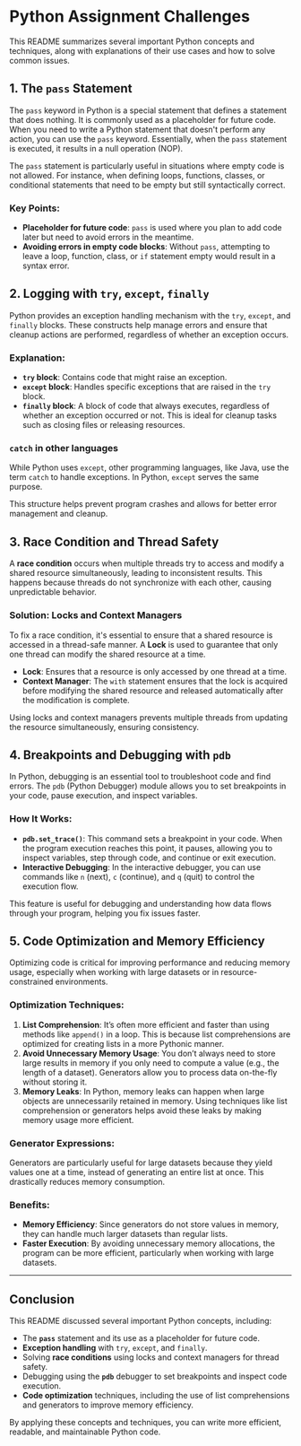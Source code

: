 # Python Assignment Challenges

This README summarizes several important Python concepts and techniques, along with explanations of their use cases and how to solve common issues.

## 1. The `pass` Statement

The `pass` keyword in Python is a special statement that defines a statement that does nothing. It is commonly used as a placeholder for future code. When you need to write a Python statement that doesn't perform any action, you can use the `pass` keyword. Essentially, when the `pass` statement is executed, it results in a null operation (NOP).

The `pass` statement is particularly useful in situations where empty code is not allowed. For instance, when defining loops, functions, classes, or conditional statements that need to be empty but still syntactically correct.

### Key Points:
- **Placeholder for future code**: `pass` is used where you plan to add code later but need to avoid errors in the meantime.
- **Avoiding errors in empty code blocks**: Without `pass`, attempting to leave a loop, function, class, or `if` statement empty would result in a syntax error.

## 2. Logging with `try`, `except`, `finally`

Python provides an exception handling mechanism with the `try`, `except`, and `finally` blocks. These constructs help manage errors and ensure that cleanup actions are performed, regardless of whether an exception occurs.

### Explanation:
- **`try` block**: Contains code that might raise an exception.
- **`except` block**: Handles specific exceptions that are raised in the `try` block.
- **`finally` block**: A block of code that always executes, regardless of whether an exception occurred or not. This is ideal for cleanup tasks such as closing files or releasing resources.

### `catch` in other languages
While Python uses `except`, other programming languages, like Java, use the term `catch` to handle exceptions. In Python, `except` serves the same purpose.

This structure helps prevent program crashes and allows for better error management and cleanup.

## 3. Race Condition and Thread Safety

A **race condition** occurs when multiple threads try to access and modify a shared resource simultaneously, leading to inconsistent results. This happens because threads do not synchronize with each other, causing unpredictable behavior.

### Solution: Locks and Context Managers
To fix a race condition, it's essential to ensure that a shared resource is accessed in a thread-safe manner. A **Lock** is used to guarantee that only one thread can modify the shared resource at a time.

- **Lock**: Ensures that a resource is only accessed by one thread at a time.
- **Context Manager**: The `with` statement ensures that the lock is acquired before modifying the shared resource and released automatically after the modification is complete.

Using locks and context managers prevents multiple threads from updating the resource simultaneously, ensuring consistency.

## 4. Breakpoints and Debugging with `pdb`

In Python, debugging is an essential tool to troubleshoot code and find errors. The `pdb` (Python Debugger) module allows you to set breakpoints in your code, pause execution, and inspect variables.

### How It Works:
- **`pdb.set_trace()`**: This command sets a breakpoint in your code. When the program execution reaches this point, it pauses, allowing you to inspect variables, step through code, and continue or exit execution.
- **Interactive Debugging**: In the interactive debugger, you can use commands like `n` (next), `c` (continue), and `q` (quit) to control the execution flow.

This feature is useful for debugging and understanding how data flows through your program, helping you fix issues faster.

## 5. Code Optimization and Memory Efficiency

Optimizing code is critical for improving performance and reducing memory usage, especially when working with large datasets or in resource-constrained environments.

### Optimization Techniques:
1. **List Comprehension**: It’s often more efficient and faster than using methods like `append()` in a loop. This is because list comprehensions are optimized for creating lists in a more Pythonic manner.
2. **Avoid Unnecessary Memory Usage**: You don’t always need to store large results in memory if you only need to compute a value (e.g., the length of a dataset). Generators allow you to process data on-the-fly without storing it.
3. **Memory Leaks**: In Python, memory leaks can happen when large objects are unnecessarily retained in memory. Using techniques like list comprehension or generators helps avoid these leaks by making memory usage more efficient.

### Generator Expressions:
Generators are particularly useful for large datasets because they yield values one at a time, instead of generating an entire list at once. This drastically reduces memory consumption.

### Benefits:
- **Memory Efficiency**: Since generators do not store values in memory, they can handle much larger datasets than regular lists.
- **Faster Execution**: By avoiding unnecessary memory allocations, the program can be more efficient, particularly when working with large datasets.

---

## Conclusion

This README discussed several important Python concepts, including:
- The **`pass`** statement and its use as a placeholder for future code.
- **Exception handling** with `try`, `except`, and `finally`.
- Solving **race conditions** using locks and context managers for thread safety.
- Debugging using the **`pdb`** debugger to set breakpoints and inspect code execution.
- **Code optimization** techniques, including the use of list comprehensions and generators to improve memory efficiency.

By applying these concepts and techniques, you can write more efficient, readable, and maintainable Python code.
